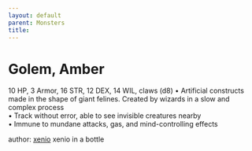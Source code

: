 ```yaml
---
layout: default
parent: Monsters 
title: 
--- 
```

# Golem, Amber
10 HP, 3 Armor, 16 STR, 12 DEX, 14 WIL, claws (d8)
• Artificial constructs made in the shape of giant felines. Created by wizards in a slow and complex process  
• Track without error, able to see invisible creatures nearby  
• Immune to mundane attacks, gas, and mind-controlling effects  




author: [xenio](https://xenioinabottle.blogspot.com/2021/02/classic-monsters-for-cairnito-part-1.html) xenio in a bottle


